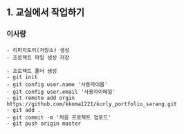 ## 1. 교실에서 작업하기

### 이사랑
    - 리파지토리(저장소) 생성
    - 프로젝트 파일 생성 저장

    - 프로젝트 폴더 생성
    - git init
    - git config user.name '사용자이름'
    - git config user.email '사용자이메일'
    - git remote add orgin https://github.com/kkoma1221/kurly_portfolio_sarang.git
    - git add .
    - git commit -m '처음 프로젝트 업로드'
    - git push origin master